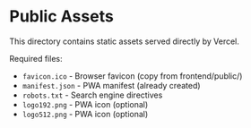 # Public Assets

This directory contains static assets served directly by Vercel.

Required files:
- `favicon.ico` - Browser favicon (copy from frontend/public/)
- `manifest.json` - PWA manifest (already created)
- `robots.txt` - Search engine directives
- `logo192.png` - PWA icon (optional)
- `logo512.png` - PWA icon (optional)
